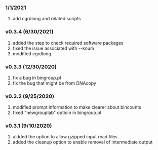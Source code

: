 ### 1/1/2021
1. add cgrdlong and related scripts

### v0.3.4 (6/30/2021)
1. added the step to check required software packages
2. fixed the issue associated with --knum
3. modified cgrdlong

### v0.3.3 (12/30/2020)
1. fix a bug in bingroup.pl
2. fix the bug that might be from DNAcopy

### v0.3.2 (9/25/2020)
1. modified prompt information to make clearer about bincounts
2. fixed "newgrouplab" optioin in bingroup.pl

### v0.3.1 (9/10/2020)
1. aldded the option to allow gzipped input read files
2. added the cleanup option to enable removal of intermediate output
